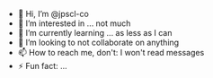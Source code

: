 - 👋 Hi, I’m @jpscl-co 
- 👀 I’m interested in ... not much
- 🌱 I’m currently learning ... as less as I can
- 💞️ I’m looking to not collaborate on anything 
- 📫 How to reach me, don't: I won't read messages
- ⚡ Fun fact: ...

<!---
jpscl-co/jpscl-co is a ✨ special ✨ repository because its purpose of nothing`
README.md` (this file) appears on your GitHub profile.
You can click the Preview link to take a look at your changes.
--->
